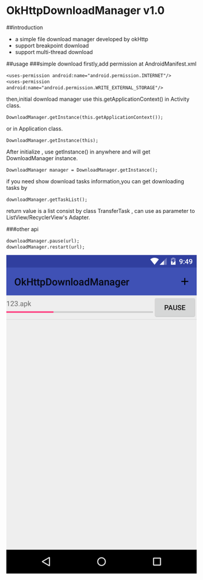 # OkHttpDownloadManager v1.0
##introduction
* a simple file download manager developed by okHttp
* support breakpoint download
* support multi-thread download

##usage
###simple download
firstly,add permission at AndroidManifest.xml

    <uses-permission android:name="android.permission.INTERNET"/>
    <uses-permission android:name="android.permission.WRITE_EXTERNAL_STORAGE"/>
then,initial download manager use this.getApplicationContext() in Activity class.

    DownloadManager.getInstance(this.getApplicationContext());
or in Application class.

    DownloadManager.getInstance(this);
After initialize , use getInstance() in anywhere and will get DownloadManager instance.

    DownloadManager manager = DownloadManager.getInstance();
if you need show download tasks information,you can get downloading tasks by

    downloadManager.getTaskList();
return value is a list consist by class TransferTask , can use as parameter to ListView/RecyclerView's Adapter.

###other api

    downloadManager.pause(url);
    downloadManager.restart(url);

![single download task](https://github.com/nebulae-pan/OkHttpDownloadManager/blob/master/device-2016-03-21-214932.png)
